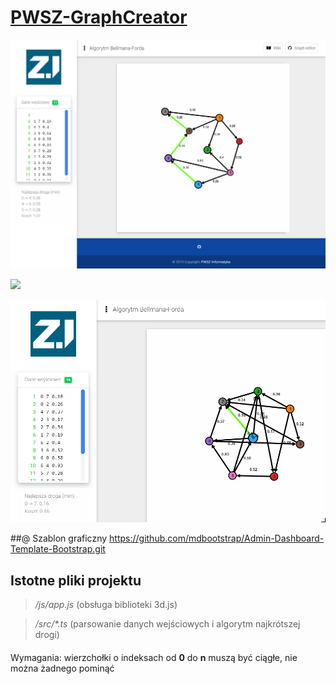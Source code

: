 # <a href="https://informacja.github.io/PWSZ-GraphCreator/">PWSZ-GraphCreator</a>

<img style="display: inlinie;" src="/img/3way.png"> </img>

<img style="display: inlinie;" src="/img/intro.gif"> </img>

<img style="display: inlinie;" src="/img/erase.gif"> </img>

##@ Szablon graficzny
https://github.com/mdbootstrap/Admin-Dashboard-Template-Bootstrap.git

## Istotne pliki projektu
> <i>/js/app.js</i> (obsługa biblioteki 3d.js)<br>

> <i>/src/*.ts</i>  (parsowanie danych wejściowych i algorytm najkrótszej drogi)

####
Wymagania: wierzchołki o indeksach od <b>0</b> do <b>n</b> muszą być ciągłe, nie można żadnego pominąć
 